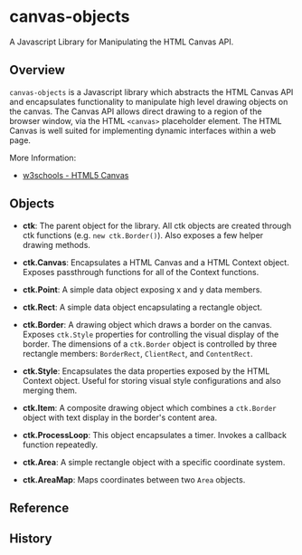 # canvas-objects
A Javascript Library for Manipulating the HTML Canvas API.


Overview
------------------------------------------

`canvas-objects` is a Javascript library which abstracts the HTML Canvas API and encapsulates functionality to manipulate high level drawing objects on the canvas.
The Canvas API allows direct drawing to a region of the browser window, via the HTML `<canvas>` placeholder element.
The HTML Canvas is well suited for implementing dynamic interfaces within a web page.

More Information:

- [w3schools - HTML5 Canvas](http://www.w3schools.com/html/html5_canvas.asp)


Objects
------------------------------------------

- **ctk**: The parent object for the library. All ctk objects are created through ctk functions (e.g. `new ctk.Border()`). Also exposes a few helper drawing methods.

- **ctk.Canvas**: Encapsulates a HTML Canvas and a HTML Context object. Exposes passthrough functions for all of the Context functions.

- **ctk.Point**: A simple data object exposing x and y data members.

- **ctk.Rect**: A simple data object encapsulating a rectangle object.

- **ctk.Border**: A drawing object which draws a border on the canvas. Exposes `ctk.Style` properties for controlling the visual display of the border. The dimensions of a `ctk.Border` object is controlled by three rectangle members: `BorderRect`, `ClientRect`, and `ContentRect`.

- **ctk.Style**: Encapsulates the data properties exposed by the HTML Context object. Useful for storing visual style configurations and also merging them.

- **ctk.Item**: A composite drawing object which combines a `ctk.Border` object with text display in the border's content area.

- **ctk.ProcessLoop**: This object encapsulates a timer. Invokes a callback function repeatedly.

- **ctk.Area**: A simple rectangle object with a specific coordinate system.

- **ctk.AreaMap**: Maps coordinates between two `Area` objects. 


Reference
------------------------------------------

History
------------------------------------------
